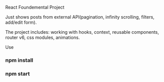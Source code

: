 React Foundemental Project

Just shows posts from external API(pagination, infinity scrolling, filters, add/edit form).

The project includes: working with hooks, context, reusable components, router v6, css modules, animations.

Use 

### npm install

### npm start
